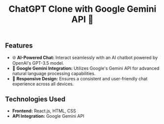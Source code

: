 <!DOCTYPE html>
<html lang="en">

<head>
  <meta charset="UTF-8">
  <meta name="viewport" content="width=device-width, initial-scale=1.0">
</head>

<body>
  <header>
    <h1>ChatGPT Clone with Google Gemini API 🤖</h1>
  </header>

  <section>
    <h2>Features</h2>
    <ul>
      <li>🌐 <strong>AI-Powered Chat:</strong> Interact seamlessly with an AI chatbot powered by OpenAI's GPT-3.5 model.</li>
      <li>🔑 <strong>Google Gemini Integration:</strong> Utilizes Google's Gemini API for advanced natural language processing capabilities.</li>
      <li>📱 <strong>Responsive Design:</strong> Ensures a consistent and user-friendly chat experience across all devices.</li>
    </ul>
  </section>

  <section>
    <h2>Technologies Used</h2>
    <ul>
      <li><strong>Frontend:</strong> React.js, HTML, CSS</li>
      <li><strong>API Integration:</strong> Google Gemini API</li>
    </ul>
  </section>

</body>

</html>
